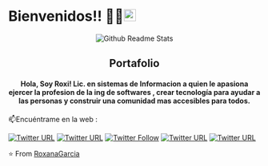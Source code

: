 
# Bienvenidos!! 👋🏾<img src="https://github.com/TheDudeThatCode/TheDudeThatCode/blob/master/Assets/Earth.gif" width="24px">

<p align="center">
 <img  src="https://user-images.githubusercontent.com/14293128/90842229-244cb480-e335-11ea-8dc3-ea54b1b7ec4a.png" align="center" alt="Github Readme Stats" />
 <h2 align="center">Portafolio</h2>
</p>

<h4 align="center">Hola, Soy Roxi! 
Lic. en sistemas de Informacion a quien le apasiona ejercer la profesion de la ing de softwares , crear tecnología para ayudar a las personas y construir una comunidad mas accesibles para todos. </h4>

📫Encuéntrame en la web :

[![Twitter URL](https://img.shields.io/twitter/url?label=email&logo=gmail&style=social&url=http%3A%2F%2Fmailto%3Acontact.ismailhabibi%40gmail.com)](mailto:contact.leyra627@gmail.com)
[![Twitter URL](https://img.shields.io/twitter/url?label=LinkedIn&logo=linkedin&style=social&url=https%3A%2F%2Fwww.linkedin.com%2Fin%2Fismailhabibi)](https://linkedin.com/in/roxanaegarcia)
[![Twitter Follow](https://img.shields.io/twitter/follow/ismlhbb?style=social)](https://twitter.com/leyra627)
[![Twitter URL](https://img.shields.io/twitter/url?label=Facebook&logo=Facebook&style=social&url=https%3A%2F%2Ffacebook.com%2Fismlhbb)](http://facebook.com/LeyraReg)
[![Twitter URL](https://img.shields.io/twitter/url?label=Instagram&logo=Instagram&style=social&url=https%3A%2F%2Finstagram.com%2Fismlhbb)](https://www.instagram.com/leyra627)

⭐️ From [RoxanaGarcia](https://github.com/RoxanaGarcia)
